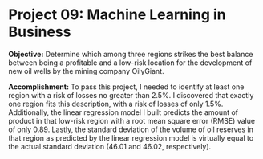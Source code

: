 # Project 09: Machine Learning in Business
 
**Objective:** Determine which among three regions strikes the best balance between being a profitable and a low-risk location for the development of new oil wells by the mining company OilyGiant.

**Accomplishment:** To pass this project, I needed to identify at least one region with a risk of losses no greater than 2.5%. I discovered that exactly one region fits this description, with a risk of losses of only 1.5%. Additionally, the linear regression model I built predicts the amount of product in that low-risk region with a root mean square error (RMSE) value of only 0.89. Lastly, the standard deviation of the volume of oil reserves in that region as predicted by the linear regression model is virtually equal to the actual standard deviation (46.01 and 46.02, respectively).